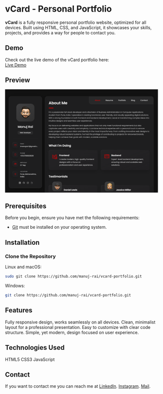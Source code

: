 # vCard - Personal Portfolio

**vCard** is a fully responsive personal portfolio website, optimized for all devices. Built using HTML, CSS, and JavaScript, it showcases your skills, projects, and provides a way for people to contact you.

## Demo
Check out the live demo of the vCard portfolio here:  
[Live Demo](https://manuj-rai.github.io/vcard-portfolio/)

## Preview
![vCard Portfolio Preview](./assets/images/vcard-portfolio.png)

## Prerequisites

Before you begin, ensure you have met the following requirements:

* [Git](https://git-scm.com/downloads) must be installed on your operating system.

## Installation

### Clone the Repository

Linux and macOS:

```bash
sudo git clone https://github.com/manuj-rai/vcard-portfolio.git
```

Windows:

```bash
git clone https://github.com/manuj-rai/vcard-portfolio.git
```

## Features

Fully responsive design, works seamlessly on all devices.
Clean, minimalist layout for a professional presentation.
Easy to customize with clear code structure.
Simple, yet modern, design focused on user experience.

## Technologies Used

HTML5
CSS3
JavaScript

## Contact

If you want to contact me you can reach me at
[LinkedIn](https://www.linkedin.com/in/manujrai/).
[Instagram](https://www.instagram.com/manuj_rai_official).
[Mail](mailto:imanujrai7@gmail.com).

